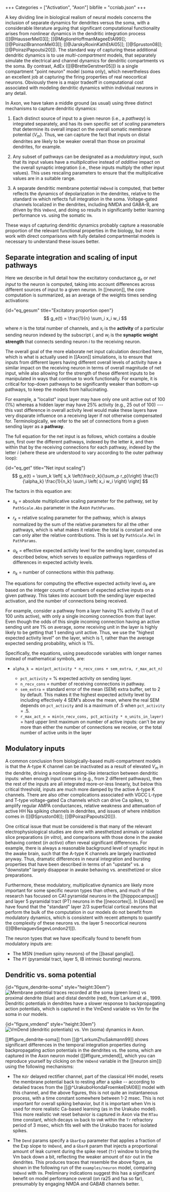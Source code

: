 +++
Categories = ["Activation", "Axon"]
bibfile = "ccnlab.json"
+++

A key dividing line in biological realism of neural models concerns the inclusion of separate dynamics for dendrites versus the soma, with a considerable literature arguing that significant computational functionality arises from nonlinear dynamics in the dendritic integration process ([[@HausserMel03]]; [[@MiglioreHoffmanMageeEtAl99]]; [[@PoiraziBrannonMel03]]; [[@JarskyRoxinKathEtAl05]]; [[@Spruston08]]; [[@PoiraziPapoutsi20]]). The standard way of capturing these additional dendritic dynamics is to use _multi-compartment_ models, that separately simulate the electrical and channel dynamics for dendritic compartments vs the soma. By contrast, AdEx ([[@BretteGerstner05]]) is a single compartment "point neuron" model (soma only), which nevertheless does an excellent job at capturing the firing properties of real neocortical neurons. Obviously there is a major tradeoff in computational cost associated with modeling dendritic dynamics within individual neurons in any detail.

In Axon, we have taken a middle ground (as usual) using three distinct mechanisms to capture dendritic dynamics:

1. Each distinct source of input to a given neuron (i.e., a _pathway_) is integrated separately, and has its own specific set of _scaling_ parameters that determine its overall impact on the overall somatic membrane potential ($V_m$). Thus, we can capture the fact that inputs on distal dendrites are likely to be weaker overall than those on proximal dendrites, for example.

2. Any subset of pathways can be designated as a _modulatory_ input, such that its input values have a _multiplicative_ instead of _additive_ impact on the overall synaptic integration (i.e., these inputs multiply the other input values). This uses rescaling parameters to ensure that the multiplicative values are in a suitable range.

3. A separate dendritic membrane potential `VmDend` is computed, that better reflects the dynamics of depolarization in the dendrites, relative to the standard `Vm` which reflects full integration in the soma. Voltage-gated channels localized in the dendrites, including NMDA and GABA-B, are driven by this `VmDend`, and doing so results in significantly better learning performance vs. using the somatic `Vm`.

These ways of capturing dendritic dynamics probably capture a reasonable proportion of the relevant functional properties in the biology, but more work with direct comparisons with fully detailed compartmental models is necessary to understand these issues better.

## Separate integration and scaling of input pathways

Here we describe in full detail how the excitatory conductance $g_e$ or _net input_ to the neuron is computed, taking into account differences across different sources of input to a given neuron. In [[neuron]], the core computation is summarized, as an average of the weights times sending activations:

{id="eq_gesum" title="Excitatory proportion open"}
$$
g_e(t) = \frac{1}{n} \sum_i x_i w_i
$$

where _n_ is the total number of channels, and $x_i$ is the **activity** of a particular sending neuron indexed by the subscript _i_, and $w_i$ is the **synaptic weight strength** that connects sending neuron _i_ to the receiving neuron.

The overall goal of the more elaborate net input calculation described here, which is what is actually used in [[Axon]] simulations, is to ensure that inputs from different layers having different overall levels of activity have a similar impact on the receiving neuron in terms of overall magnitude of net input, while also allowing for the strength of these different inputs to be manipulated in ways that continue to work functionally. For example, it is critical for top-down pathways to be significantly weaker than bottom-up pathways, to keep the models from hallucinating.

For example, a "localist" input layer may have only one unit active out of 100 (1%) whereas a hidden layer may have 25% activity (e.g., 25 out of 100) --- this vast difference in overall activity level would make these layers have very disparate influence on a receiving layer if not otherwise compensated for.  Terminologically, we refer to the set of connections from a given sending layer as a **pathway**.

The full equation for the net input is as follows, which contains a double sum, first over the different pathways, indexed by the letter _k_, and then within that by the receiving connections for each pathway, indexed by the letter _i_ (where these are understood to vary according to the outer pathway loop):

{id="eq_get" title="Net input scaling"}
$$
g_e(t) = \sum_k \left[ s_k \left(\frac{r_k}{\sum_p r_p}\right) \frac{1}{\alpha_k} \frac{1}{n_k} \sum_i \left( x_i w_i \right) \right]
$$

The factors in this equation are:

* $s_k$ = absolute multiplicative scaling parameter for the pathway, set by `PathScale.Abs` parameter in the Axon `PathParams`.

* $r_k$ = relative scaling parameter for the pathway, which is always normalized by the sum of the relative parameters for all the other pathways, which is what makes it relative: the total is constant and one can only alter the relative contributions. This is set by `PathScale.Rel` in `PathParams`.

* $\alpha_k$ = effective expected activity level for the sending layer, computed as described below, which serves to equalize pathways regardless of differences in expected activity levels.

* $n_k$ = number of connections within this pathway.

The equations for computing the effective expected activity level $\alpha_k$ are based on the integer counts of numbers of expected active inputs on a given pathway. This takes into account both the sending layer expected activation, and the number of connections being received.  

For example, consider a pathway from a layer having 1% activity (1 out of 100 units active), with only a single incoming connection from that layer. Even though the odds of this single incoming connection having an active sending unit are 1% on average, _some_ receiving unit in the layer is highly likely to be getting that 1 sending unit active. Thus, we use the "highest expected activity level" on the layer, which is 1, rather than the average expected sending probability, which is 1%.

Specifically, the equations, using pseudocode variables with longer names instead of mathematical symbols, are:

* `alpha_k = min(pct_activity * n_recv_cons + sem_extra, r_max_act_n)`

    + `pct_activity` = % expected activity on sending layer.
    + `n_recv_cons` = number of receiving connections in pathway.
    + `sem_extra` = standard error of the mean (SEM) extra buffer, set to 2 by default. This makes it the highest expected activity level by including effectively 4 SEM's above the mean, where the real SEM depends on `pct_activity` and is a maximum of .5 when `pct_activity` = .5.
    + `r_max_act_n = min(n_recv_cons, pct_activity * n_units_in_layer)` = hard upper limit maximum on number of active inputs: can't be any more than either the number of connections we receive, or the total number of active units in the layer

## Modulatory inputs

A common conclusion from biologically-based multi-compartment models is that the A-type K channel can be inactivated as a result of elevated $V_m$ in the dendrite, driving a nonlinear gating-like interaction between dendritic inputs: when enough input comes in (e.g., from 2 different pathways), then the rest of the inputs are all integrated more-or-less linearly, but below this critical threshold, inputs are much more damped by the active A-type K channels. There are also other complications associated with VGCC L-type and T-type voltage-gated Ca channels which can drive Ca spikes, to amplify regular AMPA conductances, relative weakness and attenuation of active HH Na spiking channels in dendrites, and issues of where inhibition comes in ([[@Spruston08]]; [[@PoiraziPapoutsi20]]).

One critical issue that must be considered is that many of the relevant electrophysiological studies are done with anesthetized animals or isolated slice preparations (_in vitro_), and comparisons with those done in the awake behaving context (_in activo_) often reveal significant differences. For example, there is always a reasonable background level of synaptic input in the awake brain, such that the A-type K channels are largely inactivated anyway. Thus, dramatic differences in neural integration and bursting properties that have been described in terms of an "upstate" vs. a "downstate" largely disappear in awake behaving vs. anesthetized or slice preparations.

Furthermore, these modulatory, multiplicative dynamics are likely more important for some specific neuron types than others, and much of the research has focused on CA1 pyramidal neurons in the [[hipppocampus]] and layer 5 pyramidal tract (PT) neurons in the [[neocortex]]. In [[Axon]] we have found that the "standard" layer 2/3 superficial cortical neurons that perform the bulk of the computation in our models do not benefit from modulatory dynamics, which is consistent with recent attempts to quantify the complexity of these neurons vs. the layer 5 neocortical neurons ([[@BeniaguevSegevLondon21]]).

The neuron types that we have specifically found to benefit from modulatory inputs are:

* The MSN (medium spiny neurons) of the [[basal ganglia]].
* The `PT` (pyramidal tract, layer 5, IB intrinsic bursting) neurons.

## Dendritic vs. soma potential

{id="figure_dendrite-soma" style="height:30em"}
![Membrane potential traces recorded at the soma (green lines) vs proximal dendrite (blue) and distal dendrite (red), from Larkum et al., 1999. Dendritic potentials in dendrites have a slower response to backpropagating action potentials, which is captured in the VmDend variable vs Vm for the soma in our models.](media/fig_dendrite_soma_vm_larkum_etal99.png)

{id="figure_vmdend" style="height:30em"}
![VmDend (dendritic potentials) vs. Vm (soma) dynamics in Axon.](media/fig_axon_neuron_vmdend.png)

[[#figure_dendrite-soma]] from [[@^LarkumZhuSakmann99]] shows significant differences in the temporal integration properties during backpropagating action potentials in the dendrites vs. the soma, which are captured in the Axon neuron model ([[#figure_vmdend]], which you can reproduce yourself by clicking on the `VmDend` variable in the [[neuron sim]]) using the following mechanisms:

* The `Kdr` delayed rectifier channel, part of the classical HH model, resets the membrane potential back to resting after a spike -- according to detailed traces from the [[@^UrakuboHondaFroemkeEtAl08]] model with this channel, and the above figures, this is not quite an instantaneous process, with a time constant somewhere between 1-2 msec. This is not important for overall spiking behavior, but it is important when Vm is used for more realistic Ca-based learning (as in the Urakubo model). This more realistic `VmR` reset behavior is captured in Axon via the `RTau` time constant, which decays `Vm` back to `VmR` within the `Tr` refractory period of 3 msec, which fits well with the Urakubo traces for isolated spikes.

* The `Dend` params specify a `GbarExp` parameter that applies a fraction of the Exp slope to `VmDend`, and a `GbarR` param that injects a proportional amount of leak current during the spike reset (`Tr`) window to bring the Vm back down a bit, reflecting the weaker amount of `Kdr` out in the dendrites. This produces traces that resemble the above figure, as shown in the following run of the `examples/neuron` model, comparing `VmDend` with `Vm`. Preliminary indications suggest this has a significant benefit on model performance overall (on ra25 and fsa so far), presumably by engaging NMDA and GABAB channels better.


